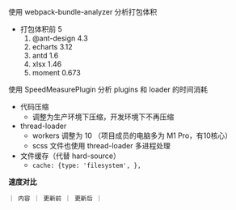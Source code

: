 

使用 webpack-bundle-analyzer 分析打包体积
- 打包体积前 5 
	1. @ant-design 4.3
	2. echarts 3.12
	3. antd 1.6
	4. xlsx 1.46
	5. moment 0.673



使用 SpeedMeasurePlugin 分析 plugins 和 loader 的时间消耗





- 代码压缩
	- 调整为生产环境下压缩，开发环境下不再压缩
- thread-loader
	- workers 调整为 10 （项目成员的电脑多为 M1 Pro，有10核心）
	- scss 文件也使用 thread-loader 多进程处理
- 文件缓存（代替 hard-source）
	- `cache: {type: 'filesystem', },`




**速度对比**

	｜ 内容 ｜ 更新前 ｜ 更新后 ｜
	
